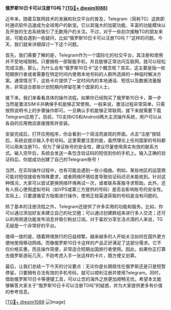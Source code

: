 **俄罗斯10日卡可以注册TG吗？[[TG💪+ @esim1088](https://t.me/s/esim1088)]**

近年来，随着互联网技术的发展和社交平台的普及，Telegram（简称TG）这款即时通讯软件迅速成为全球用户的新宠。它以其强大的加密功能、丰富的功能模块以及开放的生态系统吸引了无数用户的关注。不过，对于一些初次接触TG的朋友来说，可能会遇到一些疑问，比如“俄罗斯10日卡可以注册TG吗？”这样的问题。今天，我们就来详细探讨一下这个问题。

首先，我们需要了解的是，Telegram作为一个国际化的社交平台，其注册和使用并不受地域限制。只要拥有一部智能手机，并且能够正常访问互联网，就可以轻松完成注册。那么，为什么会有“俄罗斯10日卡”这个概念呢？其实，这主要是指一些短期旅行者或者需要在特定时间内使用本地号码的人群所选择的一种临时解决方案。通常情况下，这些卡片提供了一定时间内的本地通话、短信以及数据流量服务，非常适合那些计划短期内停留在某个国家的人士。

接下来，我们来看看具体的操作流程。如果你已经购买了俄罗斯10日卡，第一步当然是激活SIM卡并确保手机能够正常使用。一般来说，激活过程非常简单，只需按照说明书上的步骤操作即可。一旦确认手机能够正常联网，接下来就需要下载Telegram应用了。目前，TG支持iOS和Android两大主流操作系统，用户可以从各自的应用商店直接搜索并安装。

安装完成后，打开应用程序，你会看到一个简洁而直观的界面。点击“注册”按钮后，系统会提示输入手机号码。这里需要注意的是，虽然理论上任何国家的号码都可以用来注册TG，但为了保证账号的安全性，建议尽量使用真实有效的联系方式。输入完毕后，系统会发送一条包含验证码的短信到你的手机上。输入正确的验证码后，你就成功创建了自己的Telegram账号！

当然，在实际操作过程中，也有可能会遇到一些小插曲。例如，某些地区的运营商可能对短信接收有特殊要求，或者网络环境较差导致验证码迟迟未能收到。针对这种情况，大家可以尝试更换网络环境再试一次，或者联系客服寻求帮助。此外，还有人担心使用虚拟号码（如VPS或第三方提供的号码）是否会影响账号的安全性。实际上，只要遵循官方指南进行操作，使用正规渠道获取的号码是没有问题的。

除了基本的注册流程之外，Telegram还提供了许多实用的功能和服务。比如，你可以通过添加好友来建立自己的社交圈；可以通过创建群组来进行多人交流；还可以利用频道功能发布消息并吸引粉丝订阅。对于喜欢分享生活点滴的人来说，TG无疑是一个非常好的平台。

值得一提的是，随着跨境旅行的日益频繁，越来越多的人开始关注如何在国外更方便地使用移动网络。而像俄罗斯10日卡这样的产品正好满足了这部分需求。它不仅价格实惠，而且操作简便，非常适合短期出国旅行者使用。因此，如果你正打算去俄罗斯游玩几天，不妨考虑入手一张这样的卡片，既方便又划算。

最后，让我们总结一下今天的讨论要点：无论你是长期居住在俄罗斯还是只是短暂停留，只要拥有合法有效的手机号码，就可以顺利注册并使用Telegram。同时，借助俄罗斯10日卡等便捷工具，可以让您的海外之旅更加顺畅无忧。希望本文能够解答大家关于“俄罗斯10日卡可以注册TG吗”的疑惑，并为大家提供更多有价值的参考信息。

[[TG💪+ @esim1088](https://t.me/s/esim1088) ![Image](https://i.postimg.cc/4NQfJmqS/Snipaste-2025-05-13-00-14-12.png)]